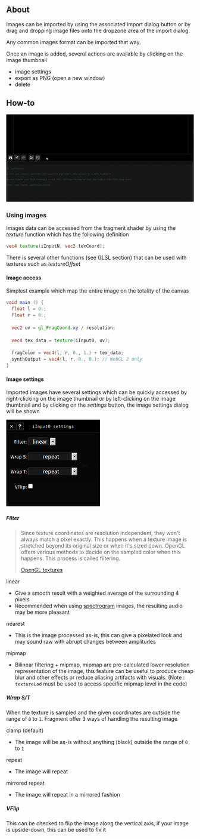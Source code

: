 ## About

Images can be imported by using the associated import dialog button or by drag and dropping image files onto the dropzone area of the import dialog.

Any common images format can be imported that way.

Once an image is added, several actions are available by clicking on the image thumbnail

- image settings
- export as PNG (open a new window)
- delete

## How-to

![Fragment image import](gifs/image_import.gif)

### Using images

Images data can be accessed from the fragment shader by using the *texture* function which has the following definition

```glsl
vec4 texture(iInputN, vec2 texCoord);
```

There is several other functions (see GLSL section) that can be used with textures such as *textureOffset*

#### Image access

Simplest example which map the entire image on the totality of the canvas

```glsl
void main () {
  float l = 0.;
  float r = 0.;

  vec2 uv = gl_FragCoord.xy / resolution;

  vec4 tex_data = texture(iInput0, uv);

  fragColor = vec4(l, r, 0., 1.) + tex_data;
  synthOutput = vec4(l, r, 0., 0.); // WebGL 2 only
}
```
#### Image settings

Imported images have several settings which can be quickly accessed by right-clicking on the image thumbnail or by left-clicking on the image thumbnail and by clicking on the *settings* button, the image settings dialog will be shown

![Fragment image settings](images/image_settings.png)

##### Filter

> Since texture coordinates are resolution independent, they won't always match a pixel exactly. This happens when a texture image is stretched beyond its original size or when it's sized down. OpenGL offers various methods to decide on the sampled color when this happens. This process is called filtering. 
>
> [OpenGL textures](https://open.gl/textures)

linear



- Give a smooth result with a weighted average of the surrounding 4 pixels
- Recommended when using [spectrogram](https://en.wikipedia.org/wiki/Spectrogram) images, the resulting audio may be more pleasant

nearest



- This is the image processed as-is, this can give a pixelated look and may sound raw with abrupt changes between amplitudes

mipmap



- Bilinear filtering + mipmap, mipmap are pre-calculated lower resolution representation of the image, this feature can be useful to produce cheap blur and other effects or reduce aliasing artifacts with visuals. (Note : `textureLod` must be used to access specific mipmap level in the code)

##### Wrap S/T

When the texture is sampled and the given coordinates are outside the range of `0` to `1`. Fragment offer 3 ways of handling the resulting image

clamp (default)



- The image will be as-is without anything (black) outside the range of `0` to `1`

repeat



- The image will repeat

mirrored repeat



- The image will repeat in a mirrored fashion

##### VFlip

This can be checked to flip the image along the vertical axis, if your image is upside-down, this can be used to fix it

